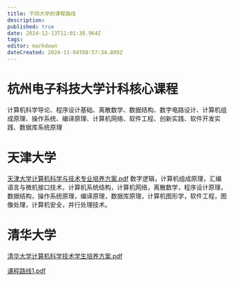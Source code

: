 ```yaml
---
title: 不同大学的课程路线
description: 
published: true
date: 2024-12-13T11:01:38.964Z
tags: 
editor: markdown
dateCreated: 2024-11-04T08:57:34.809Z
---
```


# 杭州电子科技大学计科核心课程

计算机科学导论、程序设计基础、离散数学、数据结构、数字电路设计、计算机组成原理、操作系统、编译原理、计算机网络、软件工程、创新实践、软件开发实践、数据库系统原理
# 天津大学
[天津大学计算机科学与技术专业培养方案.pdf](/pictures/image/天津大学计算机科学与技术专业培养方案.pdf)
数字逻辑，计算机组成原理，汇编语言与微机接口技术，计算机系统结构，计算机网络，离散数学，程序设计原理，数据结构，操作系统原理，编译原理，数据库原理，计算机图形学，软件工程，图像处理，计算机安全，并行处理技术。
# 清华大学
[清华大学计算机科学技术学生培养方案.pdf](/pictures/image/清华大学计算机科学技术学生培养方案.pdf)


[课程路线1.pdf](/课程路线1.pdf)